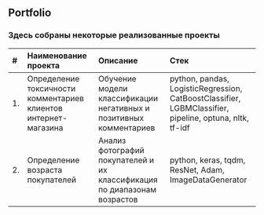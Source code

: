 ## Portfolio
### Здесь собраны некоторые реализованные проекты

| # | Наименование проекта | Описание | Стек |
| :--- | :--- | :--- | :--- |
| 1. | Определение токсичности комментариев клиентов интернет-магазина | Обучение модели классификации негативных и позитивных комментариев | python, pandas, LogisticRegression, CatBoostClassifier, LGBMClassifier, pipeline, optuna, nltk, tf-idf|
| 2. | Определение возраста покупателей | Анализ фотографий покупателей и их классификация по диапазонам возрастов | python, keras, tqdm, ResNet, Adam, ImageDataGenerator|
